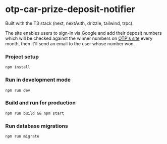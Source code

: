 # otp-car-prize-deposit-notifier

Built with the T3 stack (next, nextAuth, drizzle, tailwind, trpc).

The site enables users to sign-in via Google and add their deposit numbers which will be checked against the winner numbers on [OTP's site](https://www.otpbank.hu/portal/hu/Megtakaritas/ForintBetetek/Gepkocsinyeremeny) every month, then it'll send an email to the user whose number won.

### Project setup
`npm install`

### Run in development mode
`npm run dev`

### Build and run for production
`npm run build && npm start`

### Run database migrations
`npm run migrate`